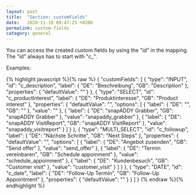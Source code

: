```yaml
---
layout: post
title:  "Section: customFields"
date:   2020-11-10 09:47:25 +0200
permalink: custom-fields
category: general
---
```

You can access the created custom fields by using the "id" in the mapping. The "id" always has to start with "c_".

Examples:

{% highlight javascript %}{% raw %}
    {
    "customFields": [
        {
            "type": "INPUT",
            "id": "c_description",
            "label": {
                "DE": "Beschreibung",
                "GB": "Description"
            },
            "properties": {
                "defaultValue": ""
            }
        },
        {
            "type": "SELECT",
            "id": "c_productInterest",
            "label": {
                "DE": "Produktinteresse",
                "GB": "Product interest"
            },
            "properties": {
                "defaultValue": "",
                "options": [
                    {
                        "label": {
                            "DE": "",
                            "GB": ""
                        },
                        "value": ""
                    },
                    {
                        "label": {
                            "DE": "snapADDY Grabber",
                            "GB": "snapADDY Grabber"
                        },
                        "value": "snapaddy_grabber"
                    },
                              {
                        "label": {
                            "DE": "snapADDY VisitReport",
                            "GB": "snapADDY VisitReport"
                        },
                        "value": "snapaddy_visitreport"
                    }
                ]
            }
        },
        {
            "type": "MULTI_SELECT",
            "id": "c_followup",
            "label": {
                "DE": "Nächste Schritte",
                "GB": "Next Steps"
            },
            "properties": {
                "defaultValue": "",
                "options": [
                    {
                        "label": {
                            "DE": "Angebot zusenden",
                            "GB": "Send offer"
                        },
                        "value": "send_offer"
                    },
                    {
                        "label": {
                            "DE": "Termin vereinbaren",
                            "GB": "Schedule appoinment"
                        },
                        "value": "schedule_appoinment"
                    },
                    {
                        "label": {
                            "DE": "Kundenbesuch",
                            "GB": "Customer visit"
                        },
                        "value": "customer_visit"
                    }
                ]
            }
        },
        {
            "type": "DATE",
            "id": "c_date",
            "label": {
                "DE": "Follow-Up Termin",
                "GB": "Follow-Up Appointment"
            },
            "properties": {
                "defaultValue": ""
            }
        }
    ]
}
{% endraw %}{% endhighlight %}


